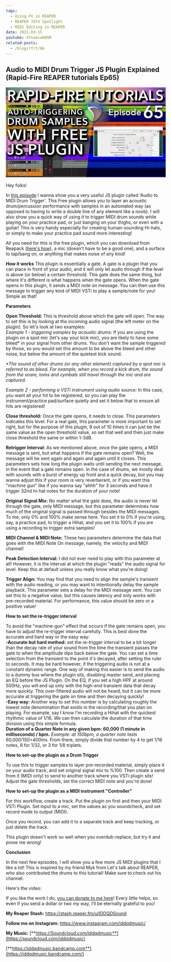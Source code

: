 ```yaml
---
tags:
  - Using FX in REAPER
  - REAPER JSFX Spotlight
  - MIDI Editing in REAPER
date: 2021-03-15
youtube: XtnuecwO8hM
related-posts:
  - /blog/rfrt/66
---
```


## Audio to MIDI Drum Trigger JS Plugin Explained (Rapid-Fire REAPER tutorials Ep65)

![](/blog/rfrt/65/17.jpg)

Hey folks!

In [this episode](https://youtu.be/XtnuecwO8hM) I wanna show you a very useful JS plugin called 'Audio to MIDI Drum Trigger'. This Free plugin allows you to layer an acoustic drum/percussion performance with samples in an automated way (as opposed to having to write a double line of any element like a noob). I will also show you a quick way of using it to trigger MIDI drum sounds while playing on your practice pad, or just banging on your thighs, or even with a guitar! This is very handy especially for creating human-sounding Hi-hats, or simply to make your practice pad sound more interesting!

All you need for this is the free plugin, which you can download from Reapack ([here's how](https://www.youtube.com/watch?v=S2a4QWqZ53M)), a mic (doesn't have to be a good one), and a surface to tap/bang on, or anything that makes noise of any kind!

**How it works**
This plugin is essentially a gate. A gate is a plugin that you can place in front of your audio, and it will only let audio through if the level is above (or below) a certain threshold. This gate does the same thing, but where it's different is what happens when the gate opens. When the gate opens in this plugin, it sends a MIDI note on message. You can then use this message to trigger any kind of MIDI VSTi to play a sample/note for you! Simple as that!

**Parameters**

**Open Threshold:** This is threshold above which the gate will open. The way to set this is by looking at the incoming audio signal (the left meter on the plugin). So let's look at two examples:  
_Example 1 - triggering samples by acoustic drums:_ If you are using the plugin on a spot mic (let's say your kick mic), you are likely to have some bleed\* in your signal from other drums. You don't want the sample triggered by those, so you would set this amount to be above the bleed and other noise, but below the amount of the quietest kick sound.

_\*The sound of other drums (or any other element) captured by a spot mic is referred to as bleed. For example, when you record a kick drum, the sound from the snare, toms and cymbals still travel through the mic and are captured._

_Example 2 - performing a VSTi instrument using audio source:_ In this case, you want all your hit to be registered, so you can play the instrument/practice pad/surface quietly and set it below that to ensure all hits are registered!

**Close threshold:** Once the gate opens, it needs to close. This parameters indicates this level. For a real gate, this parameter is more important to set right, but for the purpose of this plugin, 9 out of 10 times it can just be the same value as the open threshold value, so set that well and then just make close threshold the same or within 1-3dB.

**Retrigger Interval:** As we mentioned above, once the gate opens, a MIDI message is sent, but what happens if the gate remains open? Well, the message will be sent again and again and again until it closes. This parameters sets how long the plugin waits until sending the next message, in the event that a gate remains open. In the case of drums, we mostly deal with sounds with a burst of energy up front and a quick decay, but you may wanna adjust this if your room is very reverberant, or if you want this "machine gun" like if you wanna say "ahhh" for 3 seconds and have it trigger 32nd hi-hat notes for the duration of your note!

**Original Signal Mix:** No matter what the gate does, the audio is never let through the gate, only MIDI message, but this parameter determines how much of the original signal is passed through besides the MIDI messages. To me, only 0% and 100% make sense here. You set it to 0% if you're using, say, a practice pad, to trigger a Hihat, and you set it to 100% if you are using a recording to trigger extra samples!

**MIDI Channel & MIDI Note:** These two parameters determine the data that goes with the MIDI Note On message, namely, the velocity and MIDI channel!

**Peak Detection Interval:** I did not ever need to play with this parameter at all! However, it is the interval at which the plugin "reads" the audio signal for level. Keep this at default unless you really know what you're doing!

**Trigger Align:** You may find that you need to align the sample's transient with the audio reading, or you may want to intentionally delay the sample playback. This parameter sets a delay for the MIDI message sent. You can set this to a negative value, but this causes latency and only works with pre-recorded material. For performance, this value should be zero or a positive value!

**How to set the re-trigger interval**

To avoid the "machine-gun" effect that occurs if the gate remains open, you have to adjust the re-trigger interval carefully. This is best done the accurate and hard way or the easy way:  
**-Accurate but hard method:** set the re-trigger interval to be a bit longer than the decay rate of your sound from the time the transient passes the gate to when the amplitude dips back below the gate. You can set a time selection from the transient to the point it's decayed, after setting the ruler to seconds. It may be hard however, if the triggering audio is not at a constant dynamic range. One way of making this easier is to send the audio to a dummy bus where the plugin sits, disabling master send, and placing an EQ before the JS Plugin. On the EQ, if you set a high HPF at around 500Hz, you will end up only with the high-end transient data that decay more quickly. This over-filtered audio will not be heard, but it can be more accurate at triggering the gate on time and then decaying quickly!  
**-Easy way:** Another way to set this number is by calculating roughly the lowest note denomination that exists in the recording/that you plan on playing. For example, say I know I'm recording a Hihat with the quickest rhythmic value of 1/16. We can then calculate the duration of that time division using this simple formula.  
**Duration of a Quarter Note in any given bpm: 60,000 (1 minute in milliseconds) / bpm.**
_Example: at 150bpm, a quarter note lasts 60,000/150=400ms._
From there, simply divide that number by 4 to get 1/16 notes, 8 for 1/32, or 3 for 1/8 triplets.

**How to set-up the plugin as a Drum Trigger**

To use this to trigger samples to layer pre-recorded material, simply place it on your audio track, and set original signal mix to %100. Then create a send from it (MIDI only) to send to another track where you VSTi plugin sits! Adjust the gate thresholds, set the correct MIDI note and you're done!

**How to set-up the plugin as a MIDI instrument "Controller"**

For this workflow, create a track. Put the plugin on first and then your MIDI VSTi Plugin. Set input to a mic, set the values as you soundcheck, and set record mode to output (MIDI).

Once you record, you can add it to a separate track and keep tracking, or just delete the track.

This plugin doesn't work so well when you overdub-replace, but try it and prove me wrong!

**Conclusion**

In the next few episodes, I will show you a few more JS MIDI plugins that I like a lot! This is inspired by my friend Myk from Let's talk about REAPER, who also contributed the drums to this tutorial! Make sure to check out his channel.

Here's the video:

<youtube id="XtnuecwO8hM"></youtube>

If you like the work I do, [you can donate to me here](http://www.buymeacoffee.com/iddqdsound)! Every little helps, so even if you send a dollar or two my way, I’ll be eternally grateful to you!

**My Reaper Stash:** <https://stash.reaper.fm/u/IDDQDSound>

**Follow me on Instagram:** <https://www.instagram.com/iddqdmusic/>

**My Music:** [**https://Soundcloud.com/iddqdmusic**](https://soundcloud.com/iddqdmusic)

[ ](https://soundcloud.com/iddqdmusic) [**https://iddqdmusic.bandcamp.com**](https://iddqdmusic.bandcamp.com/)

